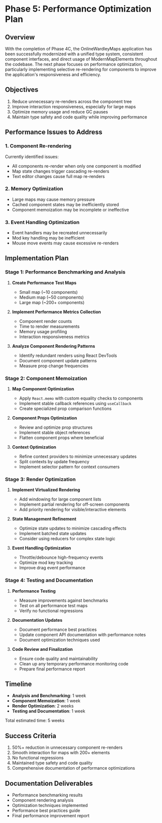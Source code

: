 # Phase 5: Performance Optimization Plan

## Overview

With the completion of Phase 4C, the OnlineWardleyMaps application has been successfully modernized with a unified type system, consistent component interfaces, and direct usage of ModernMapElements throughout the codebase. The next phase focuses on performance optimization, particularly implementing selective re-rendering for components to improve the application's responsiveness and efficiency.

## Objectives

1. Reduce unnecessary re-renders across the component tree
2. Improve interaction responsiveness, especially for large maps
3. Optimize memory usage and reduce GC pauses
4. Maintain type safety and code quality while improving performance

## Performance Issues to Address

### 1. Component Re-rendering

Currently identified issues:
- All components re-render when only one component is modified
- Map state changes trigger cascading re-renders
- Text editor changes cause full map re-renders

### 2. Memory Optimization

- Large maps may cause memory pressure
- Cached component states may be inefficiently stored
- Component memoization may be incomplete or ineffective

### 3. Event Handling Optimization

- Event handlers may be recreated unnecessarily
- Mod key handling may be inefficient
- Mouse move events may cause excessive re-renders

## Implementation Plan

### Stage 1: Performance Benchmarking and Analysis

1. **Create Performance Test Maps**
   - Small map (~10 components)
   - Medium map (~50 components)
   - Large map (~200+ components)

2. **Implement Performance Metrics Collection**
   - Component render counts
   - Time to render measurements
   - Memory usage profiling
   - Interaction responsiveness metrics

3. **Analyze Component Rendering Patterns**
   - Identify redundant renders using React DevTools
   - Document component update patterns
   - Measure prop change frequencies

### Stage 2: Component Memoization

1. **Map Component Optimization**
   - Apply `React.memo` with custom equality checks to components
   - Implement stable callback references using `useCallback`
   - Create specialized prop comparison functions

2. **Component Props Optimization**
   - Review and optimize prop structures
   - Implement stable object references
   - Flatten component props where beneficial

3. **Context Optimization**
   - Refine context providers to minimize unnecessary updates
   - Split contexts by update frequency
   - Implement selector pattern for context consumers

### Stage 3: Render Optimization

1. **Implement Virtualized Rendering**
   - Add windowing for large component lists
   - Implement partial rendering for off-screen components
   - Add priority rendering for visible/interactive elements

2. **State Management Refinement**
   - Optimize state updates to minimize cascading effects
   - Implement batched state updates
   - Consider using reducers for complex state logic

3. **Event Handling Optimization**
   - Throttle/debounce high-frequency events
   - Optimize mod key tracking
   - Improve drag event performance

### Stage 4: Testing and Documentation

1. **Performance Testing**
   - Measure improvements against benchmarks
   - Test on all performance test maps
   - Verify no functional regressions

2. **Documentation Updates**
   - Document performance best practices
   - Update component API documentation with performance notes
   - Document optimization techniques used

3. **Code Review and Finalization**
   - Ensure code quality and maintainability
   - Clean up any temporary performance monitoring code
   - Prepare final performance report

## Timeline

- **Analysis and Benchmarking**: 1 week
- **Component Memoization**: 1 week
- **Render Optimization**: 2 weeks
- **Testing and Documentation**: 1 week

Total estimated time: 5 weeks

## Success Criteria

1. 50%+ reduction in unnecessary component re-renders
2. Smooth interaction for maps with 200+ elements
3. No functional regressions
4. Maintained type safety and code quality
5. Comprehensive documentation of performance optimizations

## Documentation Deliverables

- Performance benchmarking results
- Component rendering analysis
- Optimization techniques implemented
- Performance best practices guide
- Final performance improvement report
